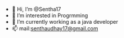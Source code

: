 - 👋 Hi, I’m @Sentha17
- 👀 I’m interested in Progrmming
- 🌱 I’m currently working as a java developer
- 📫 mail:senthaudhay17@gmail.com

<!---
Sentha17/Sentha17 is a ✨ special ✨ repository because its `README.md` (this file) appears on your GitHub profile.
You can click the Preview link to take a look at your changes.
--->
